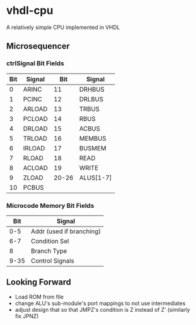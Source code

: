 # vhdl-cpu
A relatively simple CPU implemented in VHDL

## Microsequencer
### ctrlSignal Bit Fields
| Bit | Signal | Bit | Signal |
| --- | --- | --- | --- |
| 0 | ARINC | 11 | DRHBUS |
| 1 | PCINC | 12 | DRLBUS |
| 2 | ARLOAD | 13 | TRBUS |
| 3 | PCLOAD | 14 | RBUS |
| 4 | DRLOAD | 15 | ACBUS |
| 5 | TRLOAD | 16 | MEMBUS |
| 6 | IRLOAD | 17 | BUSMEM |
| 7 | RLOAD | 18 | READ |
| 8 | ACLOAD | 19 | WRITE |
| 9 | ZLOAD | 20-26 | ALUS[1-7] |
| 10 | PCBUS | |

### Microcode Memory Bit Fields
| Bit | Signal |
| --- | --- |
| 0-5 | Addr (used if branching) |
| 6-7 | Condition Sel |
| 8 | Branch Type |
| 9-35 | Control Signals |


## Looking Forward
- Load ROM from file
- change ALU's sub-module's port mappings to not use intermediates
- adjust design that so that JMPZ's condition is Z instead of Z' (similarly fix JPNZ)

